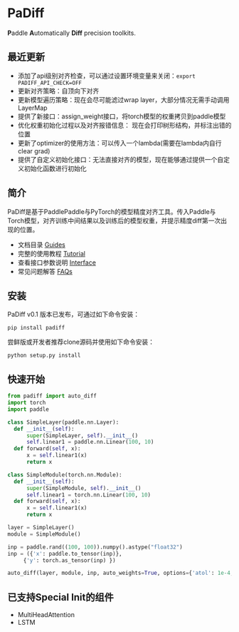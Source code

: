 # PaDiff

**P**addle  **A**utomatically  **Diff**  precision toolkits.



## 最近更新

-   添加了api级别对齐检查，可以通过设置环境变量来关闭：`export PADIFF_API_CHECK=OFF`
-   更新对齐策略：自顶向下对齐
-   更新模型遍历策略：现在会尽可能滤过wrap layer，大部分情况无需手动调用LayerMap
-   提供了新接口：assign_weight接口，将torch模型的权重拷贝到paddle模型
-   优化权重初始化过程以及对齐报错信息： 现在会打印树形结构，并标注出错的位置
-   更新了optimizer的使用方法：可以传入一个lambda(需要在lambda内自行clear grad)
-   提供了自定义初始化接口：无法直接对齐的模型，现在能够通过提供一个自定义初始化函数进行初始化




## 简介

PaDiff是基于PaddlePaddle与PyTorch的模型精度对齐工具。传入Paddle与Torch模型，对齐训练中间结果以及训练后的模型权重，并提示精度diff第一次出现的位置。

-   文档目录 [Guides](docs/Guides.md)
-   完整的使用教程 [Tutorial](docs/Tutorial.md)
-   查看接口参数说明 [Interface](docs/Interface.md)
-   常见问题解答 [FAQs](docs/FAQs.md)




## 安装

  PaDiff v0.1 版本已发布，可通过如下命令安装：

  ```
pip install padiff
  ```

  尝鲜版或开发者推荐clone源码并使用如下命令安装：

  ```
python setup.py install
  ```



## 快速开始

```py
from padiff import auto_diff
import torch
import paddle

class SimpleLayer(paddle.nn.Layer):
  def __init__(self):
      super(SimpleLayer, self).__init__()
      self.linear1 = paddle.nn.Linear(100, 10)
  def forward(self, x):
      x = self.linear1(x)
      return x

class SimpleModule(torch.nn.Module):
  def __init__(self):
      super(SimpleModule, self).__init__()
      self.linear1 = torch.nn.Linear(100, 10)
  def forward(self, x):
      x = self.linear1(x)
      return x

layer = SimpleLayer()
module = SimpleModule()

inp = paddle.rand((100, 100)).numpy().astype("float32")
inp = ({'x': paddle.to_tensor(inp)},
     {'y': torch.as_tensor(inp) })

auto_diff(layer, module, inp, auto_weights=True, options={'atol': 1e-4, 'rtol':0, 'compare_mode': 'strict', 'single_step':False})
```



## 已支持Special Init的组件

-   MultiHeadAttention
-   LSTM
